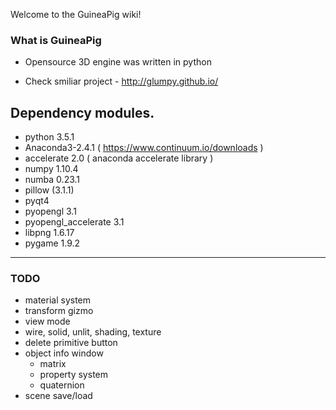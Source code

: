 Welcome to the GuineaPig wiki!

### What is GuineaPig
* Opensource 3D engine was written in python

* Check smiliar project - http://glumpy.github.io/

## Dependency modules.
 - python 3.5.1
 - Anaconda3-2.4.1 ( https://www.continuum.io/downloads )
 - accelerate 2.0 ( anaconda accelerate library )
 - numpy 1.10.4
 - numba 0.23.1
 - pillow (3.1.1)
 - pyqt4
 - pyopengl 3.1
 - pyopengl_accelerate 3.1
 - libpng 1.6.17
 - pygame 1.9.2

----
### TODO
- material system
- transform gizmo
- view mode
 - wire, solid, unlit, shading, texture
- delete primitive button
- object info window
  - matrix
  - property system
  - quaternion
- scene save/load
